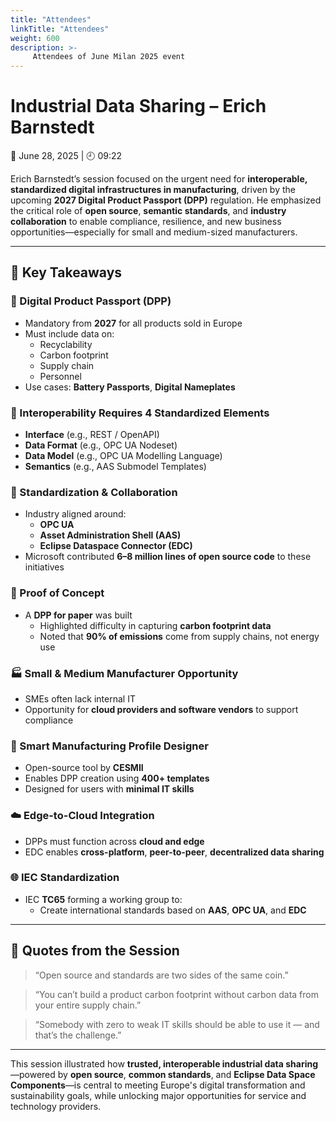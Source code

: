 ```yaml
---
title: "Attendees"
linkTitle: "Attendees"
weight: 600
description: >-
     Attendees of June Milan 2025 event
---
```

# Industrial Data Sharing – Erich Barnstedt  
📅 June 28, 2025 | 🕘 09:22  

Erich Barnstedt’s session focused on the urgent need for **interoperable, standardized digital infrastructures in manufacturing**, driven by the upcoming **2027 Digital Product Passport (DPP)** regulation. He emphasized the critical role of **open source**, **semantic standards**, and **industry collaboration** to enable compliance, resilience, and new business opportunities—especially for small and medium-sized manufacturers.

---

## 🔑 Key Takeaways

### 📘 Digital Product Passport (DPP)
- Mandatory from **2027** for all products sold in Europe
- Must include data on:
  - Recyclability
  - Carbon footprint
  - Supply chain
  - Personnel
- Use cases: **Battery Passports**, **Digital Nameplates**

### 🔗 Interoperability Requires 4 Standardized Elements
- **Interface** (e.g., REST / OpenAPI)
- **Data Format** (e.g., OPC UA Nodeset)
- **Data Model** (e.g., OPC UA Modelling Language)
- **Semantics** (e.g., AAS Submodel Templates)

### 🤝 Standardization & Collaboration
- Industry aligned around:
  - **OPC UA**
  - **Asset Administration Shell (AAS)**
  - **Eclipse Dataspace Connector (EDC)**
- Microsoft contributed **6–8 million lines of open source code** to these initiatives

### 🧪 Proof of Concept
- A **DPP for paper** was built
  - Highlighted difficulty in capturing **carbon footprint data**
  - Noted that **90% of emissions** come from supply chains, not energy use

### 🏭 Small & Medium Manufacturer Opportunity
- SMEs often lack internal IT
- Opportunity for **cloud providers and software vendors** to support compliance

### 🧰 Smart Manufacturing Profile Designer
- Open-source tool by **CESMII**
- Enables DPP creation using **400+ templates**
- Designed for users with **minimal IT skills**

### ☁️ Edge-to-Cloud Integration
- DPPs must function across **cloud and edge**
- EDC enables **cross-platform**, **peer-to-peer**, **decentralized data sharing**

### 🌐 IEC Standardization
- IEC **TC65** forming a working group to:
  - Create international standards based on **AAS**, **OPC UA**, and **EDC**

---

## 💬 Quotes from the Session

> “Open source and standards are two sides of the same coin.”

> “You can’t build a product carbon footprint without carbon data from your entire supply chain.”

> “Somebody with zero to weak IT skills should be able to use it — and that’s the challenge.”

---

This session illustrated how **trusted, interoperable industrial data sharing**—powered by **open source**, **common standards**, and **Eclipse Data Space Components**—is central to meeting Europe's digital transformation and sustainability goals, while unlocking major opportunities for service and technology providers.
